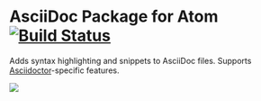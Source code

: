# AsciiDoc Package for Atom [![Build Status](https://travis-ci.org/asciidoctor/atom-language-asciidoc.svg?branch=master)](https://travis-ci.org/asciidoctor/atom-language-asciidoc)

Adds syntax highlighting and snippets to AsciiDoc files. Supports [Asciidoctor](http://asciidoctor.org/)-specific features.

![](https://raw.github.com/wiki/asciidoctor/atom-language-asciidoc/writers-guide-screenshot.png)
